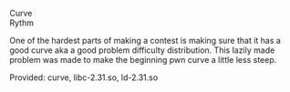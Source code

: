 Curve  
Rythm

One of the hardest parts of making a contest is making sure that it has a good curve aka a good problem difficulty distribution. This lazily made problem was made to make the beginning pwn curve a little less steep.

Provided: curve, libc-2.31.so, ld-2.31.so
